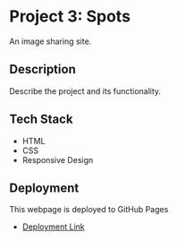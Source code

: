 # Project 3: Spots

An image sharing site.

## Description

Describe the project and its functionality.

## Tech Stack

- HTML
- CSS
- Responsive Design

## Deployment

This webpage is deployed to GitHub Pages

- [Deployment Link](https://00h00w.github.io/se_project_spots/)
